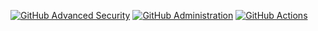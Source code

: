 <!--START_SECTION:badges-->
[![GitHub Advanced Security](https://images.credly.com/size/110x110/images/9e11274d-1ac0-48c1-9d47-e72f16cd2e3d/image.png)](http://www.credly.com/badges/731373fc-b29b-4e74-886b-5067757ad13c "GitHub Advanced Security")
[![GitHub Administration](https://images.credly.com/size/110x110/images/2787e1d9-afd8-4226-8558-52a4d0fff528/image.png)](http://www.credly.com/badges/43de71a0-876c-464c-b39a-b11946796210 "GitHub Administration")
[![GitHub Actions](https://images.credly.com/size/110x110/images/50ac5cb1-f13a-4859-a480-a567f3bad4ca/image.png)](http://www.credly.com/badges/f1eab79f-35ba-4135-8850-39881d9accfe "GitHub Actions")
<!--END_SECTION:badges-->
